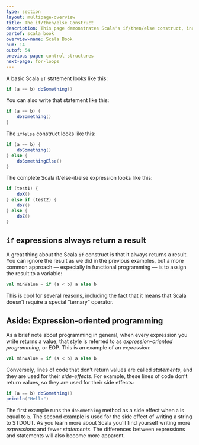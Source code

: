 ```yaml
---
type: section
layout: multipage-overview
title: The if/then/else Construct
description: This page demonstrates Scala's if/then/else construct, including several examples you can try in the REPL.
partof: scala_book
overview-name: Scala Book
num: 14
outof: 54
previous-page: control-structures
next-page: for-loops
---
```




A basic Scala `if` statement looks like this:

```scala
if (a == b) doSomething()
```

You can also write that statement like this:

```scala
if (a == b) {
    doSomething()
}
```

The `if`/`else` construct looks like this:

```scala
if (a == b) {
    doSomething()
} else {
    doSomethingElse()
}
```

The complete Scala if/else-if/else expression looks like this:

```scala
if (test1) {
    doX()
} else if (test2) {
    doY()
} else {
    doZ()
}
```


## `if` expressions always return a result

A great thing about the Scala `if` construct is that it always returns a result. You can ignore the result as we did in the previous examples, but a more common approach — especially in functional programming — is to assign the result to a variable:

```scala
val minValue = if (a < b) a else b
```

This is cool for several reasons, including the fact that it means that Scala doesn’t require a special “ternary” operator.



## Aside: Expression-oriented programming

As a brief note about programming in general, when every expression you write returns a value, that style is referred to as *expression-oriented programming*, or EOP. This is an example of an *expression*:

```scala
val minValue = if (a < b) a else b
```

Conversely, lines of code that don’t return values are called *statements*, and they are used for their *side-effects*. For example, these lines of code don’t return values, so they are used for their side effects:

```scala
if (a == b) doSomething()
println("Hello")
```

The first example runs the `doSomething` method as a side effect when `a` is equal to `b`. The second example is used for the side effect of writing a string to STDOUT. As you learn more about Scala you’ll find yourself writing more *expressions* and fewer *statements*. The differences between expressions and statements will also become more apparent.







